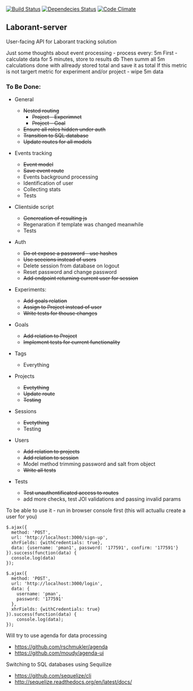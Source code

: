 [![Build Status](https://travis-ci.org/pomahtuk/tracking-server.svg?branch=master)](https://travis-ci.org/pomahtuk/tracking-server)
[![Dependecies Status](https://david-dm.org/pomahtuk/tracking-server.svg)](https://david-dm.org/pomahtuk/tracking-server)
[![Code Climate](https://codeclimate.com/github/pomahtuk/tracking-server/badges/gpa.svg)](https://codeclimate.com/github/pomahtuk/tracking-server)

## Laborant-server

User-facing API for Laborant tracking solution


Just some thoughts about event processing - process every: 5m
First - calculate data for 5 minutes, store to results db
Then summ all 5m calculations done with allready stored total and save it as total
If this metric is not targert metric for experiment and/or project - wipe 5m data 


### To Be Done:

* General
  - ~~Nested routing~~
    - ~~Project - Experimnet~~
    - ~~Project - Goal~~
  - ~~Ensure all roles hidden under auth~~
  - ~~Transition to SQL database~~
  - ~~Update routes for all models~~

* Events tracking
  - ~~Event model~~
  - ~~Save event route~~
  - Events background processing
  - Identification of user
  - Collecting stats
  - Tests

* Clientside script
  - ~~Genereation of resulting js~~
  - Regenaration if template was changed meanwhile
  - Tests

* Auth
  - ~~Do ot expose a password - use hashes~~
  - ~~Use seeeions instead of users~~
  - Delete session from database on logout
  - Reset password and change password
  - ~~Add endpoint returning current user for session~~

* Experiments:
  - ~~Add goals relation~~
  - ~~Assign to Project instead of user~~
  - ~~Write tests for thouse changes~~

* Goals
  - ~~Add relation to Project~~
  - ~~Implement tests for current functionality~~

* Tags
  - Everything

* Projects
  - ~~Evetything~~
  - ~~Update route~~
  - ~~Testing~~

* Sessions
  - ~~Evetything~~
  - Testing

* Users
  - ~~Add relation to projects~~
  - ~~Add relation to session~~
  - Model method trimming password and salt from object
  - ~~Write all tests~~

* Tests
  - ~~Test unauthentificated access to routes~~
  - add more checks, test JOI validations and passing invalid params


To be able to use it - run in browser console first (this will actuallu create a user for you)

```
$.ajax({
  method: 'POST',
  url: 'http://localhost:3000/sign-up',
  xhrFields: {withCredentials: true},
  data: {username: 'pman1', password: '177591', confirm: '177591'}
}).success(function(data) {
  console.log(data)
});

$.ajax({
  method: 'POST',
  url: 'http://localhost:3000/login',
  data: {
    username: 'pman',
    password: '177591'
  },
  xhrFields: {withCredentials: true}
}).success(function(data) {
    console.log(data);
});

```

Will try to use agenda for data processing
* https://github.com/rschmukler/agenda
* https://github.com/moudy/agenda-ui

Switching to SQL databases using Sequilize
* https://github.com/sequelize/cli
* http://sequelize.readthedocs.org/en/latest/docs/

